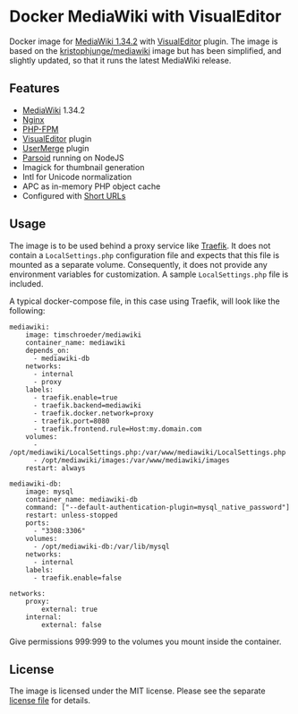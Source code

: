 # Docker MediaWiki with VisualEditor

Docker image for [MediaWiki 1.34.2](https://www.mediawiki.org) with [VisualEditor](https://www.mediawiki.org/wiki/VisualEditor) plugin. The image is based on the [kristophjunge/mediawiki](https://hub.docker.com/r/kristophjunge/mediawiki/) image but has been simplified, and slightly updated, so that it runs the latest MediaWiki release. 

## Features

- [MediaWiki](https://www.mediawiki.org) 1.34.2
- [Nginx](https://www.nginx.com)
- [PHP-FPM](https://php-fpm.org/)
- [VisualEditor](https://www.mediawiki.org/wiki/VisualEditor) plugin
- [UserMerge](https://www.mediawiki.org/wiki/Extension:UserMerge) plugin
- [Parsoid](https://www.mediawiki.org/wiki/Parsoid) running on NodeJS
- Imagick for thumbnail generation
- Intl for Unicode normalization
- APC as in-memory PHP object cache
- Configured with [Short URLs](https://www.mediawiki.org/wiki/Manual:Short_URL)

## Usage

The image is to be used behind a proxy service like [Traefik](https://traefik.io/). It does not contain a `LocalSettings.php` configuration file and expects that this file is mounted as a separate volume. Consequently, it does not provide any environment variables for customization. A sample `LocalSettings.php` file is included.

A typical docker-compose file, in this case using Traefik, will look like the following: 

    mediawiki:
        image: timschroeder/mediawiki
        container_name: mediawiki
        depends_on:
          - mediawiki-db
        networks:
          - internal
          - proxy
        labels:
          - traefik.enable=true
          - traefik.backend=mediawiki
          - traefik.docker.network=proxy
          - traefik.port=8080
          - traefik.frontend.rule=Host:my.domain.com
        volumes:
          - /opt/mediawiki/LocalSettings.php:/var/www/mediawiki/LocalSettings.php
          - /opt/mediawiki/images:/var/www/mediawiki/images
        restart: always
        
    mediawiki-db:
        image: mysql
        container_name: mediawiki-db
        command: ["--default-authentication-plugin=mysql_native_password"]
        restart: unless-stopped
        ports:
          - "3308:3306"
        volumes:
          - /opt/mediawiki-db:/var/lib/mysql
        networks:
          - internal
        labels:
          - traefik.enable=false
     
    networks:
        proxy:
            external: true
        internal:
            external: false

Give permissions 999:999 to the volumes you mount inside the container. 

## License

The image is licensed under the MIT license. Please see the separate [license file](LICENSE) for details.
